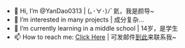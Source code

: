 - 👋 Hi, I’m @YanDao0313 | (｡･∀･)ﾉﾞ氦，我是颜导~
- 👀 I’m interested in many projects | 成分复杂...
- 🌱 I’m currently learning in a middle school | 14岁，是学生
- 📫 How to reach me: [Click Here](mailto:yandao0313@gmail.com) | 可发邮件[到此](mailto:yandao0313@gmail.com)来联系我~

<!---
YanDao0313/YanDao0313 is a ✨ special ✨ repository because its `README.md` (this file) appears on your GitHub profile.
You can click the Preview link to take a look at your changes.
--->
